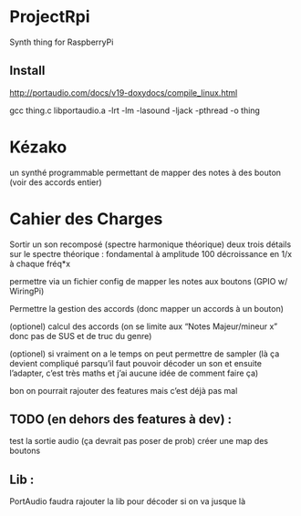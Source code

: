 # ProjectRpi
Synth thing for RaspberryPi

## Install

http://portaudio.com/docs/v19-doxydocs/compile_linux.html


gcc thing.c libportaudio.a -lrt -lm -lasound -ljack -pthread -o thing


# Kézako

un synthé programmable permettant de mapper des notes à des bouton (voir des accords entier)

# Cahier des Charges

Sortir un son recomposé (spectre harmonique théorique)
deux trois détails sur le spectre théorique :
fondamental à amplitude 100
décroissance en 1/x à chaque fréq*x

permettre via un fichier config de mapper les notes aux boutons (GPIO w/ WiringPi)

 Permettre la gestion des accords (donc mapper un accords à un bouton)

(optionel) calcul des accords (on se limite aux “Notes Majeur/mineur x” donc pas de SUS et de truc du genre)

(optionel) si vraiment on a le temps on peut permettre de sampler (là ça devient compliqué parsqu’il faut pouvoir décoder un son et ensuite l’adapter, c’est très maths et j’ai aucune idée de comment faire ça)

bon on pourrait rajouter des features mais c’est déjà pas mal


## TODO (en dehors des features à dev) :
test la sortie audio (ça devrait pas poser de prob)
créer une map des boutons

## Lib :
PortAudio
faudra rajouter la lib pour décoder si on va jusque là
